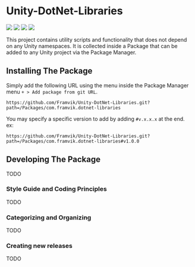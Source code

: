 # Unity-DotNet-Libraries

![](https://img.shields.io/github/stars/Framvik/Unity-DotNet-Libraries) ![](https://img.shields.io/github/forks/Framvik/Unity-DotNet-Libraries) ![](https://img.shields.io/github/release/Framvik/Unity-DotNet-Libraries) ![](https://img.shields.io/github/issues/Framvik/Unity-DotNet-Libraries)

This project contains utility scripts and functionality that does not depend on any Unity namespaces. It is collected inside a Package that can be added to any Unity project via the Package Manager.

## Installing The Package

Simply add the following URL using the menu inside the Package Manager menu `+ > Add package from git URL`.

```
https://github.com/Framvik/Unity-DotNet-Libraries.git?path=/Packages/com.framvik.dotnet-libraries
```

You may specify a specific version to add by adding `#v.x.x.x` at the end. <br>
ex:

```
https://github.com/Framvik/Unity-DotNet-Libraries.git?path=/Packages/com.framvik.dotnet-libraries#v1.0.0
```

## Developing The Package
TODO

### Style Guide and Coding Principles
TODO

### Categorizing and Organizing
TODO

### Creating new releases
TODO
